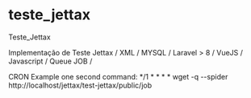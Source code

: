 # teste_jettax
Teste_Jettax

Implementação de Teste Jettax / XML / MYSQL / Laravel > 8 / VueJS / Javascript / Queue JOB /

CRON Example one second command:
*/1 * * * * wget -q --spider http://localhost/jettax/test-jettax/public/job
